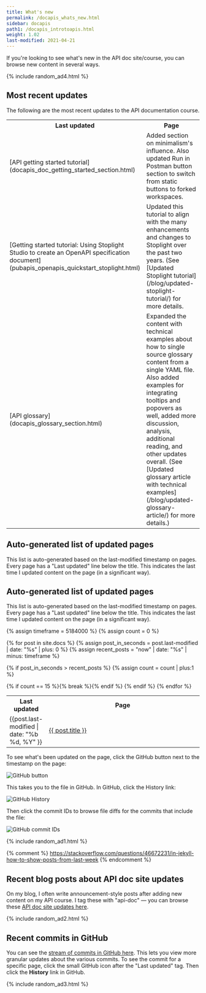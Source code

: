 ```yaml
---
title: What's new
permalink: /docapis_whats_new.html
sidebar: docapis
path1: /docapis_introtoapis.html
weight: 1.02
last-modified: 2021-04-21
---
```


If you're looking to see what's new in the API doc site/course, you can browse new content in several ways.

{% include random_ad4.html %}

## Most recent updates

The following are the most recent updates to the API documentation course.

<table>
<col width="20%">
<col width="80%">
<tr>
<th>Last updated</th>
<th>Page</th>
</tr>
<tr>
  <td>[API getting started tutorial](docapis_doc_getting_started_section.html)</td>
  <td>Added section on minimalism's influence. Also updated Run in Postman button section to switch from static buttons to forked workspaces.</td>
</tr>
<tr>
  <td>[Getting started tutorial: Using Stoplight Studio to create an OpenAPI specification document](pubapis_openapis_quickstart_stoplight.html)</td>
  <td>Updated this tutorial to align with the many enhancements and changes to Stoplight over the past two years. (See [Updated Stoplight tutorial](/blog/updated-stoplight-tutorial/) for more details.</td>
</tr>
<tr>
  <td>[API glossary](docapis_glossary_section.html)</td>
  <td>Expanded the content with technical examples about how to single source glossary content from a single YAML file. Also added examples for integrating tooltips and popovers as well, added more discussion, analysis, additional reading, and other updates overall. (See [Updated glossary article with technical examples](/blog/updated-glossary-article/) for more details.)</td>
</tr>
</table>

## Auto-generated list of updated pages

This list is auto-generated based on the last-modified timestamp on pages. Every page has a "Last updated" line below the title. This indicates the last time I updated content on the page (in a significant way).

## Auto-generated list of updated pages

This list is auto-generated based on the last-modified timestamp on pages. Every page has a "Last updated" line below the title. This indicates the last time I updated content on the page (in a significant way).

<table>
<col width="20%">
<col width="80%">
<tr>
<th>Last updated</th>
<th>Page</th>
</tr>

{% assign timeframe = 5184000 %}
{% assign count = 0 %}

{% for post in site.docs %}
  {% assign post_in_seconds = post.last-modified | date: "%s" | plus: 0 %}
  {% assign recent_posts = "now" | date: "%s" | minus: timeframe  %}

  {% if post_in_seconds > recent_posts %}
  {% assign count = count | plus:1 %}

<tr>
<td>{{post.last-modified | date: "%b %d, %Y" }}</td>
<td><a href="{{ post.permalink | prepend: "/learnapidoc" }}">{{ post.title }}</a> </td>
</tr>
{% if count == 15 %}{% break %}{% endif %}
{% endif %}
{% endfor %}
</table>

To see what's been updated on the page, click the GitHub button next to the timestamp on the page:

<img style="max-width: 500px" src="https://s3.us-west-1.wasabisys.com/idbwmedia.com/images/api/github_button_whats_new.png" alt="GitHub button" />

This takes you to the file in GitHub. In GitHub, click the History link:

<img style="max-width: 500px" src="https://s3.us-west-1.wasabisys.com/idbwmedia.com/images/api/github_history_view.png" alt="GitHub History" />

Then click the commit IDs to browse file diffs for the commits that include the file:

<img style="max-width: 500px" src="https://s3.us-west-1.wasabisys.com/idbwmedia.com/images/api/github_commit_ids.png" alt="GitHub commit IDs" />

{% include random_ad1.html %}

{% comment %}
https://stackoverflow.com/questions/46672231/in-jekyll-how-to-show-posts-from-last-week
{% endcomment %}

## Recent blog posts about API doc site updates

On my blog, I often write announcement-style posts after adding new content on my API course. I tag these with "api-doc" &mdash; you can browse these [API doc site updates here](/category-apidoc-site-updates/).

{% include random_ad2.html %}

## Recent commits in GitHub

You can see the [stream of commits in GitHub here](https://github.com/tomjoht/learnapidoc/commits/main). This lets you view more granular updates about the various commits. To see the commit for a specific page, click the small GitHub icon <i class="fa fa-github fa-lg"></i> after the "Last updated" tag. Then click the **History** link in GitHub.

{% include random_ad3.html %}
